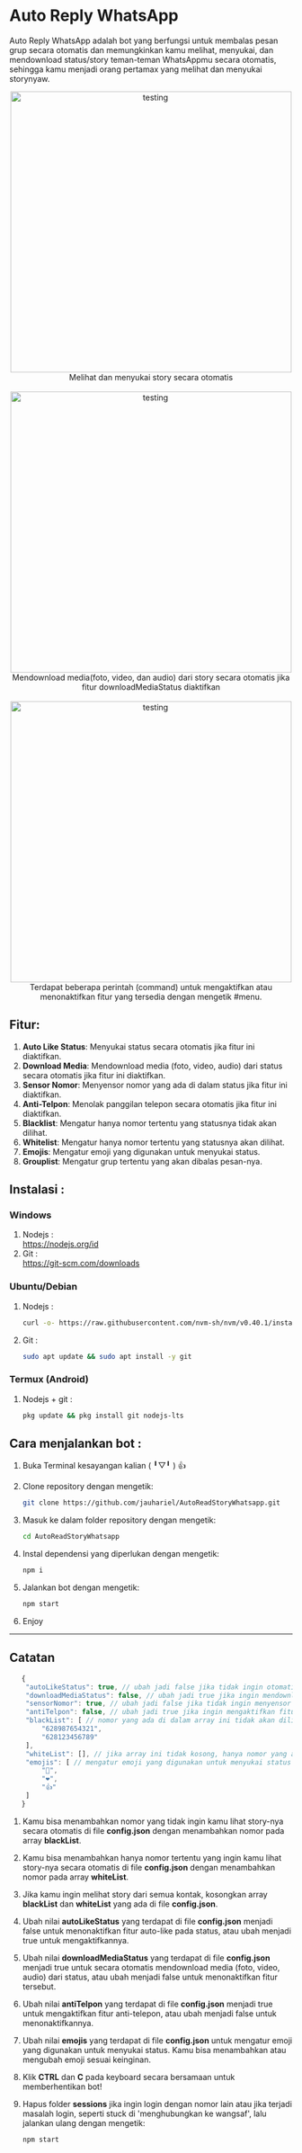# Auto Reply WhatsApp
Auto Reply WhatsApp adalah bot yang berfungsi untuk membalas pesan grup secara otomatis dan memungkinkan kamu melihat, menyukai, dan mendownload status/story teman-teman WhatsAppmu secara otomatis, sehingga kamu menjadi orang pertamax yang melihat dan menyukai storynyaw.

<div align="center">
  <img src="img/testing.jpg" alt="testing" width="500">
  <div>Melihat dan menyukai story secara otomatis</div>
  <br>
  <img src="img/testing2.jpeg" alt="testing" width="500">
  <div>Mendownload media(foto, video, dan audio) dari story secara otomatis jika fitur downloadMediaStatus diaktifkan</div>
  <br>
  <img src="img/testing3.jpeg" alt="testing" width="500">
  <div>Terdapat beberapa perintah (command) untuk mengaktifkan atau menonaktifkan fitur yang tersedia dengan mengetik #menu.</div>
</div>

## Fitur:
1. **Auto Like Status**: Menyukai status secara otomatis jika fitur ini diaktifkan.
2. **Download Media**: Mendownload media (foto, video, audio) dari status secara otomatis jika fitur ini diaktifkan.
3. **Sensor Nomor**: Menyensor nomor yang ada di dalam status jika fitur ini diaktifkan.
4. **Anti-Telpon**: Menolak panggilan telepon secara otomatis jika fitur ini diaktifkan.
5. **Blacklist**: Mengatur hanya nomor tertentu yang statusnya tidak akan dilihat.
6. **Whitelist**: Mengatur hanya nomor tertentu yang statusnya akan dilihat.
7. **Emojis**: Mengatur emoji yang digunakan untuk menyukai status.
8. **Grouplist**: Mengatur grup tertentu yang akan dibalas pesan-nya.

## Instalasi :
### Windows
1. Nodejs :<br>
   https://nodejs.org/id
2. Git    :<br>
   https://git-scm.com/downloads
### Ubuntu/Debian
1. Nodejs :
   ```bash
   curl -o- https://raw.githubusercontent.com/nvm-sh/nvm/v0.40.1/install.sh | bash && nvm install 22
   ```
   
2. Git :
   ```bash
   sudo apt update && sudo apt install -y git
   ```
   
### Termux (Android)
1. Nodejs + git :
   ```bash
   pkg update && pkg install git nodejs-lts
   ```

## Cara menjalankan bot :
1. Buka Terminal kesayangan kalian (⁠ ⁠╹⁠▽⁠╹⁠ ⁠) 👍
   
2. Clone repository dengan mengetik:
   ```bash
   git clone https://github.com/jauhariel/AutoReadStoryWhatsapp.git
   ```
3. Masuk ke dalam folder repository dengan mengetik:
   ```bash
   cd AutoReadStoryWhatsapp
   ```
4. Instal dependensi yang diperlukan dengan mengetik:
   ```bash
   npm i
   ```
5. Jalankan bot dengan mengetik:
   ```bash
   npm start
   ```
6. Enjoy
<hr>

## Catatan
```js
   {
    "autoLikeStatus": true, // ubah jadi false jika tidak ingin otomatis menyukai status
    "downloadMediaStatus": false, // ubah jadi true jika ingin mendownload media(foto, video, audio) dari status
    "sensorNomor": true, // ubah jadi false jika tidak ingin menyensor nomor yang ada di dalam status
    "antiTelpon": false, // ubah jadi true jika ingin mengaktifkan fitur anti-telepon
    "blackList": [ // nomor yang ada di dalam array ini tidak akan dilihat statusnya
        "628987654321",
        "628123456789"
    ],
    "whiteList": [], // jika array ini tidak kosong, hanya nomor yang ada di dalam array ini yang akan dilihat statusnya
    "emojis": [ // mengatur emoji yang digunakan untuk menyukai status
        "💚",
        "❤️",
        "👍"
    ]
   }
```
1. Kamu bisa menambahkan nomor yang tidak ingin kamu lihat story-nya secara otomatis di file <strong>config.json</strong> dengan menambahkan nomor pada array <strong>blackList</strong>.
   
2. Kamu bisa menambahkan hanya nomor tertentu yang ingin kamu lihat story-nya secara otomatis di file <strong>config.json</strong> dengan menambahkan nomor pada array <strong>whiteList</strong>.
   
3. Jika kamu ingin melihat story dari semua kontak, kosongkan array <strong>blackList</strong> dan <strong>whiteList</strong> yang ada di file <strong>config.json</strong>.

4. Ubah nilai <strong>autoLikeStatus</strong> yang terdapat di file <strong>config.json</strong> menjadi false untuk menonaktifkan fitur auto-like pada status, atau ubah menjadi true untuk mengaktifkannya.

5. Ubah nilai <strong>downloadMediaStatus</strong> yang terdapat di file <strong>config.json</strong> menjadi true untuk secara otomatis mendownload media (foto, video, audio) dari status, atau ubah menjadi false untuk menonaktifkan fitur tersebut.

6. Ubah nilai <strong>antiTelpon</strong> yang terdapat di file <strong>config.json</strong> menjadi true untuk mengaktifkan fitur anti-telepon, atau ubah menjadi false untuk menonaktifkannya.

7. Ubah nilai <strong>emojis</strong> yang terdapat di file <strong>config.json</strong> untuk mengatur emoji yang digunakan untuk menyukai status. Kamu bisa menambahkan atau mengubah emoji sesuai keinginan.

8. Klik <strong>CTRL</strong> dan <strong>C</strong> pada keyboard secara bersamaan untuk memberhentikan bot!
   
9. Hapus folder <strong>sessions</strong> jika ingin login dengan nomor lain atau jika terjadi masalah login, seperti stuck di 'menghubungkan ke wangsaf', lalu jalankan ulang dengan mengetik:
   ```bash
   npm start
   ```